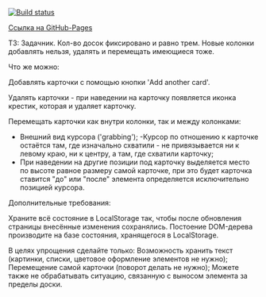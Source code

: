 [![Build status](https://ci.appveyor.com/api/projects/status/idjgt23egmlkyhup?svg=true)](https://ci.appveyor.com/project/kiiyas/ahj-003-validate-n-testing)

[Ссылка на GitHub-Pages](https://kiiyas.github.io/AHJ-003_VALIDATE-N-TESTING/)

ТЗ: Задачник. Кол-во досок фиксировано и равно трем. Новые колонки добавлять нельзя, удалять и перемещать имеющиеся тоже.

Что же можно:

Добавлять карточки с помощью кнопки 'Add another card'.

Удалять карточки - при наведении на карточку появляется иконка крестик, которая и удаляет карточку.

Перемещать карточки как внутри колонки, так и между колонками:
- Внешний вид курсора ('grabbing');
-Курсор по отношению к карточке остаётся там, где изначально схватили - не привязывается ни к левому краю, ни к центру, а там, где схватили карточку;
- При наведении на другие позиции под карточку выделяется место по высоте равное размеру самой карточке, при это будет карточка ставится "до" или "после" элемента определяется исключительно позицией курсора.


Дополнительные требования:

Храните всё состояние в LocalStorage так, чтобы после обновления страницы внесённые изменения сохранялись.
Постоение DOM-дерева производите на базе состояния, хранящегося в LocalStorage.


В целях упрощения сделайте только:
Возможность хранить текст (картинки, списки, цветовое оформление элементов не нужно);
Перемещение самой карточки (поворот делать не нужно);
Можете также не обрабатывать ситуацию, связанную с выносом элемента за пределы доски.